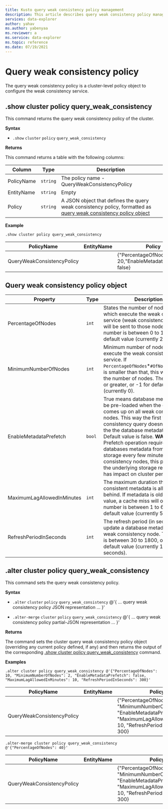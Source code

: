 ```yaml
---
title: Kusto query weak consistency policy management
description: This article describes query weak consistency policy management in Azure Data Explorer.
services: data-explorer
author: yahav
ms.author: yabenyaa
ms.reviewer: a
ms.service: data-explorer
ms.topic: reference
ms.date: 07/19/2021
---
```

# Query weak consistency policy

The query weak consistency policy is a cluster-level policy object to configure the weak consistency service.

## .show cluster policy query_weak_consistency

This command returns the query weak consistency policy of the cluster.

**Syntax**

* `.show` `cluster` `policy` `query_weak_consistency`

**Returns**

This command returns a table with the following columns:

|Column    |Type    |Description
|---|---|---
|PolicyName|`string`|The policy name - QueryWeakConsistencyPolicy
|EntityName|`string`|Empty                         
|Policy    |`string`|A JSON object that defines the query weak consistency policy, formatted as [query weak consistency policy object](#query-weak-consistency-policy-object)

**Example**

<!-- csl -->
```
.show cluster policy query_weak_consistency 
```

|PolicyName|EntityName|Policy|ChildEntities|EntityType|
|---|---|---|---|---|
|QueryWeakConsistencyPolicy||{"PercentageOfNodes": 20,"EnableMetadataPrefetch": false}

## Query weak consistency policy object


|Property  |Type    |Description                                                       |
|----------|--------|------------------------------------------------------------------|
|PercentageOfNodes |`int`|States the number of nodes (%) which execute the weak consistency service (weak consistency queries will be sent to those nodes). The number is between 0 to 100, or -1 for default value (currently 20%).
|MinimumNumberOfNodes |`int`|Minimum number of nodes which execute the weak consistency service. If `PercentageOfNodes`*`#OfNodesInCluster` is smaller than that, this will determine the number of nodes. The number is 0 or greater, or -1 for default value (currently 0).
|EnableMetadataPrefetch |`bool`|True means database metadata will be pre-loaded when the cluster comes up on all weak consistency nodes. This way the first weak consistency query doesn’t wait until the the database metadata is loaded. Default value is false. **WARNING**: Prefetch operation requires pulling all databases metadata from Azure storage every few minutes in all weak consistency nodes, this puts load on the underlying storage resources and has impact on cluster performance.
|MaximumLagAllowedInMinutes|`int`|The maximum duration that weak consistent metadata is allowed to lag behind. If metadata is older than this value, a cache miss will occur. The number is between 1 to 60, or -1 for default value (currently 5 minutes).
|RefreshPeriodInSeconds|`int`|The refresh period (in seconds) to update a database metadata on each weak consistency node. The number is between 30 to 1800, or -1 for default value (currently 120 seconds).

## .alter cluster policy query_weak_consistency

This command sets the query weak consistency policy.

**Syntax**

* `.alter` `cluster` `policy` `query_weak_consistency` @'{ ... query weak consistency policy JSON representation ... }'

* `.alter-merge` `cluster` `policy` `query_weak_consistency` @'{ ... query weak consistency policy partial-JSON representation  ... }'


**Returns**

The command sets the cluster query weak consistency policy object (overriding any current
policy defined, if any) and then returns the output of the corresponding 
[.show cluster policy query_weak_consistency](#show-cluster-policy-query_weak_consistency)
command.

**Examples**

<!-- csl -->
```
.alter cluster policy query_weak_consistency @'{"PercentageOfNodes": 10, "MinimumNumberOfNodes": 2, "EnableMetadataPrefetch": false, "MaximumLagAllowedInMinutes": 10, "RefreshPeriodInSeconds": 300}'
```

|PolicyName|EntityName|Policy|ChildEntities|EntityType|
|---|---|---|---|---|
|QueryWeakConsistencyPolicy||{"PercentageOfNodes": 10, "MinimumNumberOfNodes": 2 "EnableMetadataPrefetch": false, "MaximumLagAllowedInMinutes": 10, "RefreshPeriodInSeconds": 300}||Cluster

<!-- csl -->
```
.alter-merge cluster policy query_weak_consistency @'{"PercentageOfNodes": 40}'
```

|PolicyName|EntityName|Policy|ChildEntities|EntityType|
|---|---|---|---|---|
|QueryWeakConsistencyPolicy||{"PercentageOfNodes": 40, "MinimumNumberOfNodes": 2 "EnableMetadataPrefetch": false, "MaximumLagAllowedInMinutes": 10, "RefreshPeriodInSeconds": 300}||Cluster
